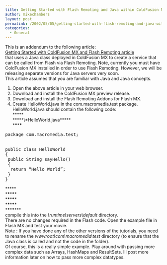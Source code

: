```yaml
---
title: Getting Started with Flash Remoting and Java within ColdFusion MX
author: mikechambers
layout: post
permalink: /2002/05/05/getting-started-with-flash-remoting-and-java-within-coldfusion-mx/
categories:
  - General
---
```



This is an addendum to the following article:  
[Getting Started with ColdFusion MX and Flash Remoting article][1]  
that uses a Java class deployed in ColdFusion MX to create a service that can be called from Flash via Flash Remoting. Note, currently you must have ColdFusion MX installed in order to use Flash Remoting. However, we will be releasing separate versions for Java servers very soon.  
This article assumes that you are familiar with Java and Java concepts.  
1. Open the above article in your web browser.  
2. Download and install the ColdFusion MX preview release.  
3. Download and install the Flash Remoting Addons for Flash MX.  
4. Create HelloWorld.java in the com.macromedia.test package.  
HelloWorld.java should contain the following code:  
\*****  
\*****\*\\*\*HelloWorld.java\*\*\***  
\***\***\***\***
<PRE>package com.macromedia.test; <BR /><BR />&nbsp;<BR />public class HelloWorld<BR />{&nbsp; <BR />&nbsp;public String sayHello()<BR />&nbsp;{ <BR />&nbsp;&nbsp;return &#8220;Hello World&#8221;;<BR />&nbsp;} <BR />}</PRE>

  
\*****  
\***\***\***\****  
\***\***\***\****  
\***\***\***\****  
\***\***\***\***\***  
compile this into the *<cfinstall>\\runtime\\servers\\default* directory.  
There are no changes required in the Flash code. Open the example file in Flash MX and test your movie.  
Note : If you have done any of the other versions of the tutorials, you need to rename the *wwwroot\\com\\macromedia\\test* directory (to ensure that the Java class is called and not the code in the folder).  
Of course, this is a really simple example. Play around with passing more complex data such as Arrays, HashMaps and ResultSets. Ill post more information later on how to pass more complex datatypes.

 [1]: http://www.macromedia.com/desdev/mx/coldfusion/articles/startremoting.html